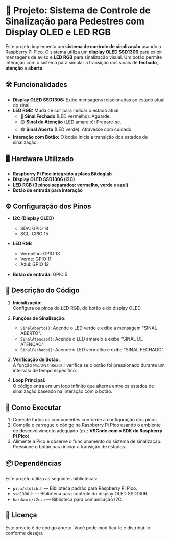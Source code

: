 # 🚦 Projeto: Sistema de Controle de Sinalização para Pedestres com Display OLED e LED RGB

Este projeto implementa um **sistema de controle de sinalização** usando a Raspberry Pi Pico. O sistema utiliza um **display OLED SSD1306** para exibir mensagens de aviso e **LED RGB** para sinalização visual. Um botão permite interação com o sistema para simular a transição dos sinais de **fechado**, **atenção** e **aberto**.

## 🛠️ Funcionalidades
- **Display OLED SSD1306:** Exibe mensagens relacionadas ao estado atual do sinal.  
- **LED RGB:** Muda de cor para indicar o estado atual:
  - 🔴 **Sinal Fechado** (LED vermelho): Aguarde.
  - 🟡 **Sinal de Atenção** (LED amarelo): Prepare-se.
  - 🟢 **Sinal Aberto** (LED verde): Atravesse com cuidado.
- **Interação com Botão:** O botão inicia a transição dos estados de sinalização.

## 🖥️ Hardware Utilizado
- **Raspberry Pi Pico integrado a placa Bitdoglab**
- **Display OLED SSD1306 (I2C)**
- **LED RGB (3 pinos separados: vermelho, verde e azul)**
- **Botão de entrada para interação**

## ⚙️ Configuração dos Pinos
- **I2C (Display OLED)**  
  - SDA: GPIO 14  
  - SCL: GPIO 15  

- **LED RGB**  
  - Vermelho: GPIO 13  
  - Verde: GPIO 11  
  - Azul: GPIO 12  

- **Botão de entrada:** GPIO 5  

## 📜 Descrição do Código
1. **Inicialização:**  
   Configura os pinos do LED RGB, do botão e do display OLED.  

2. **Funções de Sinalização:**  
   - `SinalAberto()`: Acende o LED verde e exibe a mensagem "SINAL ABERTO".  
   - `SinalAtencao()`: Acende o LED amarelo e exibe "SINAL DE ATENÇÃO".  
   - `SinalFechado()`: Acende o LED vermelho e exibe "SINAL FECHADO".  

3. **Verificação de Botão:**  
   A função `WaitWithRead()` verifica se o botão foi pressionado durante um intervalo de tempo específico.  

4. **Loop Principal:**  
   O código entra em um loop infinito que alterna entre os estados de sinalização baseado na interação com o botão.

## 🚀 Como Executar
1. Conecte todos os componentes conforme a configuração dos pinos.  
2. Compile e carregue o código na Raspberry Pi Pico usando o ambiente de desenvolvimento adequado (ex.: **VSCode com o SDK do Raspberry Pi Pico**).  
3. Alimente a Pico e observe o funcionamento do sistema de sinalização. Pressione o botão para iniciar a transição de estados.

## 📦 Dependências
Este projeto utiliza as seguintes bibliotecas:  
- `pico/stdlib.h` — Biblioteca padrão para Raspberry Pi Pico.  
- `ssd1306.h` — Biblioteca para controle do display OLED SSD1306.  
- `hardware/i2c.h` — Biblioteca para comunicação I2C.  

## 📝 Licença
Este projeto é de código aberto. Você pode modificá-lo e distribuí-lo conforme desejar.
